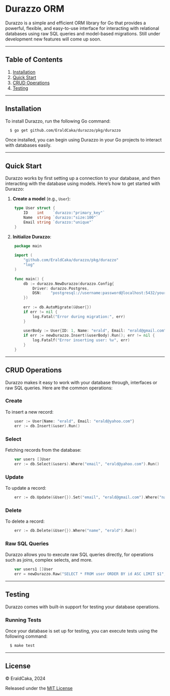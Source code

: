 
# Durazzo ORM

Durazzo is a simple and efficient ORM library for Go that provides a powerful, flexible, and easy-to-use interface for interacting with relational databases using raw SQL queries and model-based migrations. Still under development new features will come up soon.

---

## Table of Contents

1. [Installation](#installation)
2. [Quick Start](#quick-start)
3. [CRUD Operations](#crud-operations)
4. [Testing](#testing)

---

## Installation

To install Durazzo, run the following Go command:

```bash
  $ go get github.com/EraldCaka/durazzo/pkg/durazzo
```

Once installed, you can begin using Durazzo in your Go projects to interact with databases easily.

---

## Quick Start

Durazzo works by first setting up a connection to your database, and then interacting with the database using models. Here’s how to get started with Durazzo:

1. **Create a model** (e.g., `User`):

```go
    type User struct {
        ID    int    `durazzo:"primary_key"`
        Name  string `durazzo:"size:100"`
        Email string `durazzo:"unique"`
    }
```

2. **Initialize Durazzo**:

```go
    package main
    
    import (
        "github.com/EraldCaka/durazzo/pkg/durazzo"
        "log"
    )
    
    func main() {
        db := durazzo.NewDurazzo(durazzo.Config{
            Driver: durazzo.Postgres,
            DSN:    "postgresql://username:password@localhost:5432/yourdbname?sslmode=disable",
        })
    
        err := db.AutoMigrate(&User{})
        if err != nil {
            log.Fatal("Error during migration:", err)
        }
		
        userBody := User{ID: 1, Name: "erald", Email: "erald@gmail.com"}
        if err := newDurazzo.Insert(&userBody).Run(); err != nil {
            log.Fatalf("Error inserting user: %v", err)
        }   
    }
```

---

## CRUD Operations

Durazzo makes it easy to work with your database through, interfaces or raw SQL queries. Here are the common operations:

### Create

To insert a new record:

```go
    user := User{Name: "erald", Email: "erald@yahoo.com"}
    err := db.Insert(&user).Run()
```

### Select

Fetching records from the database:

```go
    var users []User
    err := db.Select(&users).Where("email", "erald@yahoo.com").Run()
```

### Update

To update a record:

```go
    err := db.Update(&User{}).Set("email", "erald@gmail.com").Where("name", "erald").Run()
```

### Delete

To delete a record:

```go
    err := db.Delete(&User{}).Where("name", "erald").Run()
```

### Raw SQL Queries

Durazzo allows you to execute raw SQL queries directly, for operations such as joins, complex selects, and more. 

```go
    var users1 []User
    err = newDurazzo.Raw("SELECT * FROM user ORDER BY id ASC LIMIT $1", 2).Model(&users1).Run()
```

---

## Testing

Durazzo comes with built-in support for testing your database operations.


### Running Tests

Once your database is set up for testing, you can execute tests using the following command:

```bash
  $ make test
```


---

## License

© EraldCaka, 2024

Released under the [MIT License](https://github.com/EraldCaka/durazzo/blob/main/license)